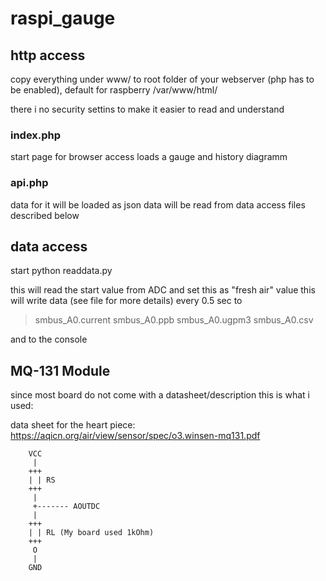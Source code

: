 # raspi_gauge

## http access

copy everything under www/ to root folder of your webserver (php has to be enabled), default for raspberry /var/www/html/

there i no security settins to make it easier to read and understand

### index.php 

start page for browser access
loads a gauge and history diagramm

### api.php

data for it will be loaded as json
data will be read from data access files described below

## data access

start python readdata.py

this will read the start value from ADC and set this as "fresh air" value
this will write data (see file for more details) every 0.5 sec to 

> smbus_A0.current
> smbus_A0.ppb
> smbus_A0.ugpm3
> smbus_A0.csv

and to the console

## MQ-131 Module

since most board do not come with a datasheet/description this is what i used:

data sheet for the heart piece:
https://aqicn.org/air/view/sensor/spec/o3.winsen-mq131.pdf

```
    VCC
     |
    +++
    | | RS
    +++
     |
     +------- AOUTDC
     |
    +++
    | | RL (My board used 1kOhm)
    +++
     O
     |
    GND

```